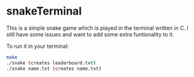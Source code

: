 # snakeTerminal
This is a simple snake game which is played in the terminal written in C.
I still have some issues and want to add some extra funtionality to it.

To run it in your terminal:
``` Bash
make
./snake (creates leaderboard.txt)
./snake name.txt (creates name.txt)
```
